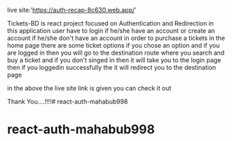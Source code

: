 live site:'https://auth-recap-8c630.web.app/'

Tickets-BD is react project focused on Authentication and Redirection 
in this application user have to login if he/she have an account or create
an account if he/she don't have an account in order to purchase a tickets
in the home page there are some ticket options if you chose an option and if you
are logged in then you will go to the destination route where you search and buy a
ticket and if you don't singed in then it will take you to the login page then if you loggedin successfully the it will redirect you to the destination page


in the above the live site link is given you can check it out

Thank You....!!!!# react-auth-mahabub998
# react-auth-mahabub998
